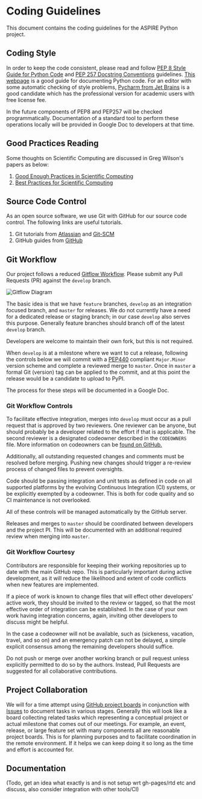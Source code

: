 
# Coding Guidelines

This document contains the coding guidelines for the ASPIRE Python project.

## Coding Style

In order to keep the code consistent, please read and follow [PEP 8 Style Guide for Python Code](https://www.python.org/dev/peps/pep-0008)
and [PEP 257 Docstring Conventions](https://www.python.org/dev/peps/pep-0257/) guidelines. [This webpage](https://realpython.com/documenting-python-code/) is a good guide for documenting Python code.
For an editor with some automatic checking of style problems, [Pycharm from Jet Brains](https://www.jetbrains.com/pycharm/)
is a good candidate which has the professional version for academic users with free license fee.

In the future components of PEP8 and PEP257 will be checked programmatically.  Documentation of a standard tool to perform
these operations locally will be provided in Google Doc to developers at that time.

## Good Practices Reading

Some thoughts on Scientific Computing are discussed in Greg Wilson's papers as below:

 1. [Good Enough Practices in Scientific Computing]( https://doi.org/10.1371/journal.pcbi.1005510)
 2. [Best Practices for Scientific Computing]( https://doi.org/10.1371/journal.pbio.1001745)

## Source Code Control

As an open source software, we use Git with GitHub for our source code control.
The following links are useful tutorials.
1. Git tutorials from [Atlassian](https://www.atlassian.com/git/tutorials) and [Git-SCM](https://git-scm.com/docs/gittutorial)
2. GitHub guides from [GitHub](https://guides.github.com/)

## Git Workflow

Our project follows a reduced [Gitflow Workflow](https://www.atlassian.com/git/tutorials/comparing-workflows/gitflow-workflow).
Please submit any Pull Requests (PR) against the `develop` branch.

![Gitflow Diagram](https://wac-cdn.atlassian.com/dam/jcr:61ccc620-5249-4338-be66-94d563f2843c/05%20(2).svg?cdnVersion=357)

The basic idea is that we have `feature` branches,  `develop` as an integration focused branch, and `master` for releases.
We do not currently have a need for a dedicated release or staging branch; in our case `develop` also serves this purpose.
Generally feature branches should branch off of the latest `develop` branch.

Developers are welcome to maintain their own fork, but this is not required.

When `develop` is at a milestone where we want to cut a release,
following the controls below we will commit with a
[PEP440](https://www.python.org/dev/peps/pep-0440/)
compliant `Major.Minor` version scheme
and complete a reviewed merge to `master`.
Once in `master` a formal Git (version) tag can be applied to the commit,
and at this point the release would be a candidate to upload to PyPI.

The process for these steps will be documented in a Google Doc.

###  Git Workflow Controls

To facilitate effective integration, merges into `develop` must occur as a pull request that is approved by two reviewers.
One reviewer can be anyone, but should probably be a developer related to the effort if that is applicable.
The second reviewer is a designated codeowner described in the `CODEOWNERS` file.
More information on codeowners can be [found on GitHub.](https://help.github.com/en/github/creating-cloning-and-archiving-repositories/about-code-owners)

Additionally, all outstanding requested changes and comments must be resolved before merging.  Pushing new changes should trigger
a re-review process of changed files to prevent oversights.

Code should be passing integration and unit tests as defined in code on all
supported platforms by the evolving Continuous Integration (CI) systems,
or be explicitly exempted by a codeowner.
This is both for code quality and so CI maintenance is not overlooked.

All of these controls will be managed automatically by the GitHub server.

Releases and merges to `master` should be coordinated between developers and the project PI.
This will be documented with an additional required review when merging into `master`.

### Git Workflow Courtesy

Contributors are responsible for keeping their working repositories up to date with the main GitHub repo.
This is particularly important during active development,
as it will reduce the likelihood and extent of code conflicts
when new features are implemented.

If a piece of work is known to change files that will effect other developers' active work, they should be invited to the review or tagged,
so that the most effective order of integration can be established.  In the case of your own work having integration
concerns, again, inviting other developers to discuss might be helpful.

In the case a codeowner will not be available, such as (sickeness, vacation, travel, and so on)
and an emergency patch can not be delayed, a simple explicit consensus among
the remaining developers should suffice.

Do not push or merge over another working branch or pull request unless explicitly permitted to do so by the authors.
Instead, Pull Requests are suggested for all collaborative contributions.

## Project Collaboration

We will for a time attempt using
[GitHub project boards](https://help.github.com/en/github/managing-your-work-on-github/about-project-boards)
in conjunction with
[Issues](https://help.github.com/en/github/managing-your-work-on-github/about-issues)
to document tasks in various stages.
Generally this will look like a board collecting related tasks which representing a conceptual project or
actual milestone that comes out of our meetings.  For example, an event, release, or large feature set
with many components all are reasonable project boards.  This is for planning purposes and to facilitate coordination
in the remote environment. If it helps we can keep doing it so long as the time and effort is accounted for.

## Documentation

(Todo, get an idea what exactly is and is not setup wrt gh-pages/rtd etc and discuss, also consider integration with other tools/CI)

